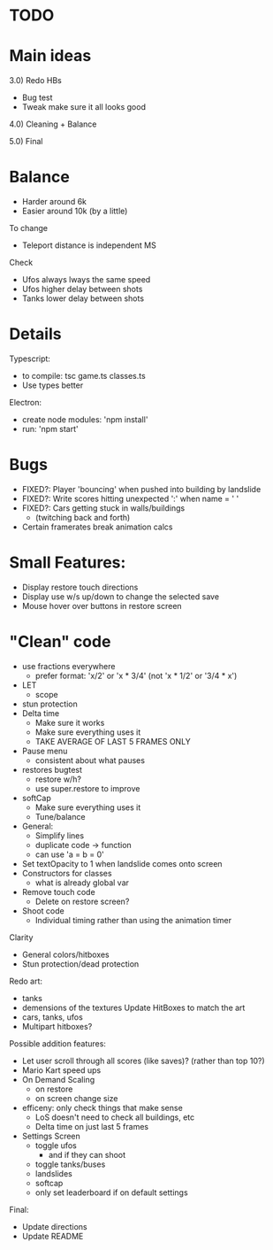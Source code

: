 # TODO

# Main ideas

3.0) Redo HBs
- Bug test
- Tweak make sure it all looks good

4.0) Cleaning + Balance

5.0) Final

# Balance

- Harder around 6k
- Easier around 10k (by a little)

To change
- Teleport distance is independent MS

Check
- Ufos always lways the same speed
- Ufos higher delay between shots
- Tanks lower delay between shots


# Details

Typescript:
- to compile: tsc game.ts classes.ts
- Use types better

Electron:
- create node modules: 'npm install'
- run: 'npm start'

# Bugs

- FIXED?: Player 'bouncing' when pushed into building by landslide
- FIXED?: Write scores hitting unexpected ':' when name = '   '
- FIXED?: Cars getting stuck in walls/buildings
    - (twitching back and forth)
- Certain framerates break animation calcs

# Small Features:

- Display restore touch directions
- Display use w/s up/down to change the selected save
- Mouse hover over buttons in restore screen


# "Clean" code

- use fractions everywhere
    - prefer format: 'x/2' or 'x * 3/4' (not 'x * 1/2' or '3/4 * x')
- LET
    - scope
- stun protection
- Delta time
    - Make sure it works
    - Make sure everything uses it
    - TAKE AVERAGE OF LAST 5 FRAMES ONLY
- Pause menu
    - consistent about what pauses
- restores bugtest
    - restore w/h?
    - use super.restore to improve
- softCap
    - Make sure everything uses it
    - Tune/balance
- General:
    - Simplify lines
    - duplicate code -> function
    - can use 'a = b = 0'
- Set textOpacity to 1 when landslide comes onto screen
- Constructors for classes
    - what is already global var
- Remove touch code
    - Delete on restore screen?
- Shoot code
    - Individual timing rather than using the animation timer

Clarity
- General colors/hitboxes
- Stun protection/dead protection

Redo art:
- tanks
- demensions of the textures
Update HitBoxes to match the art
- cars, tanks, ufos
- Multipart hitboxes?

Possible addition features:
- Let user scroll through all scores (like saves)? (rather than top 10?)
- Mario Kart speed ups
- On Demand Scaling
    - on restore
    - on screen change size
- efficeny: only check things that make sense
    - LoS doesn't need to check all buildings, etc
    - Delta time on just last 5 frames
- Settings Screen
    - toggle ufos
        - and if they can shoot
    - toggle tanks/buses
    - landslides
    - softcap
    - only set leaderboard if on default settings

Final:
- Update directions
- Update README
